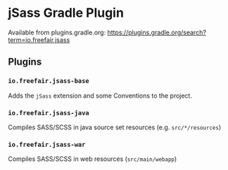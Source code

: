 # jSass Gradle Plugin

Available from plugins.gradle.org: https://plugins.gradle.org/search?term=io.freefair.jsass

## Plugins

### `io.freefair.jsass-base`

Adds the `jSass` extension and some Conventions to the project.

### `io.freefair.jsass-java`

Compiles SASS/SCSS in java source set resources (e.g. `src/*/resources`)

### `io.freefair.jsass-war`

Compiles SASS/SCSS in web resources (`src/main/webapp`)
